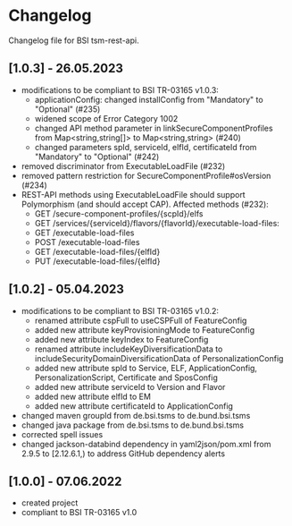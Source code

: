 # Changelog
Changelog file for BSI tsm-rest-api.

## [1.0.3] - 26.05.2023
* modifications to be compliant to BSI TR-03165 v1.0.3:
  * applicationConfig: changed installConfig from "Mandatory" to "Optional" (#235)
  * widened scope of Error Category 1002
  * changed API method parameter in linkSecureComponentProfiles from Map<string,string[]> to Map<string,string> (#240)
  * changed parameters spId, serviceId, elfId, certificateId from "Mandatory" to "Optional" (#242)
* removed discriminator from ExecutableLoadFile (#232)
* removed pattern restriction for SecureComponentProfile#osVersion  (#234)
* REST-API methods using ExecutableLoadFile should support Polymorphism (and should accept CAP). Affected methods (#232):
  * GET /secure-component-profiles/{scpId}/elfs
  * GET /services/{serviceId}/flavors/{flavorId}/executable-load-files:
  * GET /executable-load-files
  * POST /executable-load-files
  * GET /executable-load-files/{elfId}
  * PUT /executable-load-files/{elfId}

## [1.0.2] - 05.04.2023
* modifications to be compliant to BSI TR-03165 v1.0.2:
  * renamed attribute cspFull to useCSPFull of FeatureConfig
  * added new attribute keyProvisioningMode to FeatureConfig
  * added new attribute keyIndex to FeatureConfig
  * renamed attribute includeKeyDiversificationData to includeSecurityDomainDiversificationData of PersonalizationConfig
  * added new attribute spId to Service, ELF, ApplicationConfig, PersonalizationScript, Certificate and SposConfig
  * added new attribute serviceId to Version and Flavor
  * added new attribute elfId to EM
  * added new attribute certificateId to ApplicationConfig
* changed maven groupId from de.bsi.tsms to de.bund.bsi.tsms
* changed java package from de.bsi.tsms to de.bund.bsi.tsms
* corrected spell issues
* changed jackson-databind dependency in yaml2json/pom.xml from 2.9.5 to [2.12.6.1,) to address GitHub dependency alerts 

## [1.0.0] - 07.06.2022
* created project
* compliant to BSI TR-03165 v1.0


